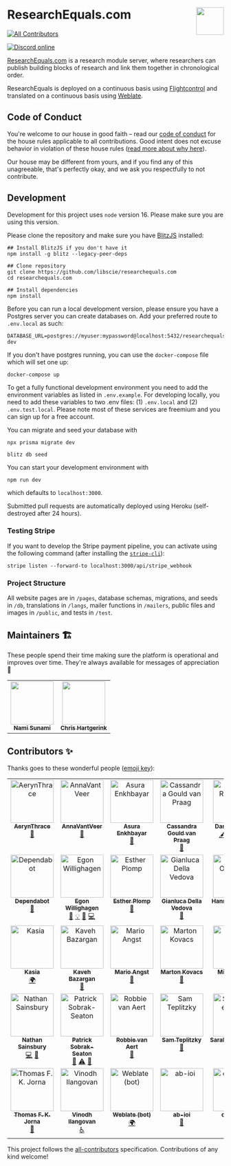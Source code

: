 # ResearchEquals.com <img src="https://ucarecdn.com/6b429a46-7b66-4f4a-9f8c-13338fb438c2/RBadgegh.png" align="right" height="64" />

<!-- ALL-CONTRIBUTORS-BADGE:START - Do not remove or modify this section -->
[![All Contributors](https://img.shields.io/badge/all_contributors-34-orange.svg?style=flat-square)](#contributors-)
<!-- ALL-CONTRIBUTORS-BADGE:END -->

[![Discord online](https://img.shields.io/discord/933331539276759070?label=discord&style=flat-square)](https://discord.gg/SefsGJWWSw)

[ResearchEquals.com](https://researchequals.com) is a research module server, where researchers can publish building blocks of research and link them together in chronological order.

ResearchEquals is deployed on a continuous basis using [Flightcontrol](https://flightcontrol.dev/) and translated on a continuous basis using [Weblate](https://github.com/libscie/ResearchEquals.com/wiki/Localization).

## Code of Conduct

You're welcome to our house in good faith – read our [code of conduct](https://www.notion.so/libscie/Code-of-Conduct-580ab64832a2478fad7d9dfad9d3da15) for the house rules applicable to all contributions. Good intent does not excuse behavior in violation of these house rules ([read more about why here](https://thebias.com/2017/09/26/how-good-intent-undermines-diversity-and-inclusion/)).

Our house may be different from yours, and if you find any of this unagreeable, that's perfectly okay, and we ask you respectfully to not contribute.

## Development

Development for this project uses `node` version 16. Please make sure you are using this version.

Please clone the repository and make sure you have [BlitzJS](https://www.blitzjs.com/) installed:

```
## Install BlitzJS if you don't have it
npm install -g blitz --legacy-peer-deps

## Clone repository
git clone https://github.com/libscie/researchequals.com
cd researchequals.com

## Install dependencies
npm install
```

Before you can run a local development version, please ensure you have a Postgres server you can create databases on. Add your preferred route to `.env.local` as such:

```
DATABASE_URL=postgres://myuser:mypassword@localhost:5432/researchequals-dev
```

If you don't have postgres running, you can use the `docker-compose` file which will set one up:

```
docker-compose up
```

To get a fully functional development environment you need to add the environment variables as listed in `.env.example`. For developing locally, you need to add these variables to two .env files: (1) `.env.local` and (2) `.env.test.local`. Please note most of these services are freemium and you can sign up for a free account.

You can migrate and seed your database with

```
npx prisma migrate dev

blitz db seed
```

You can start your development environment with

```
npm run dev
```

which defaults to `localhost:3000`.

Submitted pull requests are automatically deployed using Heroku (self-destroyed after 24 hours).

### Testing Stripe

If you want to develop the Stripe payment pipeline, you can activate using the following command (after installing the [`stripe-cli`](https://github.com/stripe/stripe-cli)):

```
stripe listen --forward-to localhost:3000/api/stripe_webhook
```

### Project Structure

All website pages are in `/pages`, database schemas, migrations, and seeds in `/db`, translations in `/langs`, mailer functions in `/mailers`, public files and images in `/public`, and tests in `/test`.

## Maintainers :building_construction:

These people spend their time making sure the platform is operational and improves over time. They're always available for messages of appreciation :purple_heart:

<table>
  <tr>
    <td align="center"><a href="http://naoyukisunami.com"><img src="https://avatars.githubusercontent.com/u/17035406?v=4?s=100" width="100px;" alt=""/><br /><sub><b>Nami Sunami</b></sub></a><br /></td>
    <td align="center"><a href="https://chjh.nl"><img src="https://avatars.githubusercontent.com/u/2946344?v=4?s=100" width="100px;" alt=""/><br /><sub><b>Chris Hartgerink</b></sub></a><br /></td>
  </tr>

</table>

## Contributors ✨

Thanks goes to these wonderful people ([emoji key](https://allcontributors.org/docs/en/emoji-key)):

<!-- ALL-CONTRIBUTORS-LIST:START - Do not remove or modify this section -->
<!-- prettier-ignore-start -->
<!-- markdownlint-disable -->
<table>
  <tbody>
    <tr>
      <td align="center" valign="top" width="14.28%"><a href="https://github.com/AerynThrace"><img src="https://avatars.githubusercontent.com/u/51057483?v=4?s=100" width="100px;" alt="AerynThrace"/><br /><sub><b>AerynThrace</b></sub></a><br /><a href="#userTesting-AerynThrace" title="User Testing">📓</a></td>
      <td align="center" valign="top" width="14.28%"><a href="https://github.com/AnnaVantVeer"><img src="https://avatars.githubusercontent.com/u/18264896?v=4?s=100" width="100px;" alt="AnnaVantVeer"/><br /><sub><b>AnnaVantVeer</b></sub></a><br /><a href="#ideas-AnnaVantVeer" title="Ideas, Planning, & Feedback">🤔</a></td>
      <td align="center" valign="top" width="14.28%"><a href="https://github.com/Bubblbu"><img src="https://avatars.githubusercontent.com/u/6946077?v=4?s=100" width="100px;" alt="Asura Enkhbayar"/><br /><sub><b>Asura Enkhbayar</b></sub></a><br /><a href="#userTesting-Bubblbu" title="User Testing">📓</a></td>
      <td align="center" valign="top" width="14.28%"><a href="https://www.win.ox.ac.uk/people/cassandra-gould-van-praag"><img src="https://avatars.githubusercontent.com/u/43407869?v=4?s=100" width="100px;" alt="Cassandra Gould van Praag"/><br /><sub><b>Cassandra Gould van Praag</b></sub></a><br /><a href="https://github.com/libscie/ResearchEquals.com/issues?q=author%3Acassgvp" title="Bug reports">🐛</a></td>
      <td align="center" valign="top" width="14.28%"><a href="https://github.com/Dan-Rudmann"><img src="https://avatars.githubusercontent.com/u/52978069?v=4?s=100" width="100px;" alt="Dan Rudmann"/><br /><sub><b>Dan Rudmann</b></sub></a><br /><a href="#content-Dan-Rudmann" title="Content">🖋</a> <a href="#mentoring-Dan-Rudmann" title="Mentoring">🧑‍🏫</a> <a href="https://github.com/libscie/ResearchEquals.com/pulls?q=is%3Apr+reviewed-by%3ADan-Rudmann" title="Reviewed Pull Requests">👀</a> <a href="#ideas-Dan-Rudmann" title="Ideas, Planning, & Feedback">🤔</a></td>
      <td align="center" valign="top" width="14.28%"><a href="http://daniellombrana.es"><img src="https://avatars.githubusercontent.com/u/131838?v=4?s=100" width="100px;" alt="Daniel Lombraña González"/><br /><sub><b>Daniel Lombraña González</b></sub></a><br /><a href="#userTesting-teleyinex" title="User Testing">📓</a></td>
      <td align="center" valign="top" width="14.28%"><a href="https://nordholmen.net"><img src="https://avatars.githubusercontent.com/u/1325054?v=4?s=100" width="100px;" alt="Daniel Nüst"/><br /><sub><b>Daniel Nüst</b></sub></a><br /><a href="#ideas-nuest" title="Ideas, Planning, & Feedback">🤔</a></td>
    </tr>
    <tr>
      <td align="center" valign="top" width="14.28%"><a href="https://github.com/features/security"><img src="https://avatars.githubusercontent.com/u/27347476?v=4?s=100" width="100px;" alt="Dependabot"/><br /><sub><b>Dependabot</b></sub></a><br /><a href="#maintenance-dependabot" title="Maintenance">🚧</a></td>
      <td align="center" valign="top" width="14.28%"><a href="https://chem-bla-ics.blogspot.com/"><img src="https://avatars.githubusercontent.com/u/26721?v=4?s=100" width="100px;" alt="Egon Willighagen"/><br /><sub><b>Egon Willighagen</b></sub></a><br /><a href="#userTesting-egonw" title="User Testing">📓</a> <a href="#example-egonw" title="Examples">💡</a> <a href="#ideas-egonw" title="Ideas, Planning, & Feedback">🤔</a> <a href="https://github.com/libscie/ResearchEquals.com/commits?author=egonw" title="Code">💻</a></td>
      <td align="center" valign="top" width="14.28%"><a href="https://github.com/EstherPlomp"><img src="https://avatars.githubusercontent.com/u/46314469?v=4?s=100" width="100px;" alt="Esther Plomp"/><br /><sub><b>Esther Plomp</b></sub></a><br /><a href="#userTesting-EstherPlomp" title="User Testing">📓</a></td>
      <td align="center" valign="top" width="14.28%"><a href="https://gianluca.dellavedova.org"><img src="https://avatars.githubusercontent.com/u/147768?v=4?s=100" width="100px;" alt="Gianluca Della Vedova"/><br /><sub><b>Gianluca Della Vedova</b></sub></a><br /><a href="#ideas-gdv" title="Ideas, Planning, & Feedback">🤔</a></td>
      <td align="center" valign="top" width="14.28%"><a href="http://hanneoberman.github.io"><img src="https://avatars.githubusercontent.com/u/38891540?v=4?s=100" width="100px;" alt="Hanne Oberman"/><br /><sub><b>Hanne Oberman</b></sub></a><br /><a href="#ideas-hanneoberman" title="Ideas, Planning, & Feedback">🤔</a></td>
      <td align="center" valign="top" width="14.28%"><a href="http://jeffspies.com"><img src="https://avatars.githubusercontent.com/u/512000?v=4?s=100" width="100px;" alt="Jeffrey Spies"/><br /><sub><b>Jeffrey Spies</b></sub></a><br /><a href="https://github.com/libscie/ResearchEquals.com/issues?q=author%3AJeffSpies" title="Bug reports">🐛</a></td>
      <td align="center" valign="top" width="14.28%"><a href="https://orcid.org/0000-0002-3464-0247"><img src="https://avatars.githubusercontent.com/u/12043988?v=4?s=100" width="100px;" alt="Jessie L Oliver"/><br /><sub><b>Jessie L Oliver</b></sub></a><br /><a href="#a11y-JessieLOliver" title="Accessibility">️️️️♿️</a></td>
    </tr>
    <tr>
      <td align="center" valign="top" width="14.28%"><a href="https://github.com/kaodro"><img src="https://avatars.githubusercontent.com/u/22129061?v=4?s=100" width="100px;" alt="Kasia"/><br /><sub><b>Kasia</b></sub></a><br /><a href="#translation-kaodro" title="Translation">🌍</a></td>
      <td align="center" valign="top" width="14.28%"><a href="http://htp://www.rivervalleytechnologies.com"><img src="https://avatars.githubusercontent.com/u/4387243?v=4?s=100" width="100px;" alt="Kaveh Bazargan"/><br /><sub><b>Kaveh Bazargan</b></sub></a><br /><a href="https://github.com/libscie/ResearchEquals.com/issues?q=author%3Akaveh1000" title="Bug reports">🐛</a></td>
      <td align="center" valign="top" width="14.28%"><a href="http://marioangst.com"><img src="https://avatars.githubusercontent.com/u/19803038?v=4?s=100" width="100px;" alt="Mario Angst"/><br /><sub><b>Mario Angst</b></sub></a><br /><a href="#ideas-marioangst" title="Ideas, Planning, & Feedback">🤔</a></td>
      <td align="center" valign="top" width="14.28%"><a href="http://metasciencelab.elte.hu/index.php/members/marton-kovacs/"><img src="https://avatars.githubusercontent.com/u/43272864?v=4?s=100" width="100px;" alt="Marton Kovacs"/><br /><sub><b>Marton Kovacs</b></sub></a><br /><a href="#userTesting-marton-balazs-kovacs" title="User Testing">📓</a></td>
      <td align="center" valign="top" width="14.28%"><a href="http://minaabadir.ca"><img src="https://avatars.githubusercontent.com/u/3389914?v=4?s=100" width="100px;" alt="Mina Abadir"/><br /><sub><b>Mina Abadir</b></sub></a><br /><a href="#infra-mabadir" title="Infrastructure (Hosting, Build-Tools, etc)">🚇</a></td>
      <td align="center" valign="top" width="14.28%"><a href="http://naoyukisunami.com"><img src="https://avatars.githubusercontent.com/u/17035406?v=4?s=100" width="100px;" alt="Nami Sunami"/><br /><sub><b>Nami Sunami</b></sub></a><br /><a href="#translation-nsunami" title="Translation">🌍</a> <a href="#design-nsunami" title="Design">🎨</a> <a href="#ideas-nsunami" title="Ideas, Planning, & Feedback">🤔</a> <a href="https://github.com/libscie/ResearchEquals.com/issues?q=author%3Ansunami" title="Bug reports">🐛</a> <a href="https://github.com/libscie/ResearchEquals.com/commits?author=nsunami" title="Code">💻</a> <a href="https://github.com/libscie/ResearchEquals.com/commits?author=nsunami" title="Documentation">📖</a></td>
      <td align="center" valign="top" width="14.28%"><a href="https://github.com/nathan-at-jisc"><img src="https://avatars.githubusercontent.com/u/58425475?v=4?s=100" width="100px;" alt="Nathan Sainsbury"/><br /><sub><b>Nathan Sainsbury</b></sub></a><br /><a href="https://github.com/libscie/ResearchEquals.com/issues?q=author%3Anathan-at-jisc" title="Bug reports">🐛</a></td>
    </tr>
    <tr>
      <td align="center" valign="top" width="14.28%"><a href="https://github.com/nasainsbury"><img src="https://avatars.githubusercontent.com/u/58425475?v=4?s=100" width="100px;" alt="Nathan Sainsbury"/><br /><sub><b>Nathan Sainsbury</b></sub></a><br /><a href="https://github.com/libscie/ResearchEquals.com/commits?author=nasainsbury" title="Code">💻</a> <a href="#design-nasainsbury" title="Design">🎨</a></td>
      <td align="center" valign="top" width="14.28%"><a href="http://sobrakseaton.com"><img src="https://avatars.githubusercontent.com/u/28573875?v=4?s=100" width="100px;" alt="Patrick Sobrak-Seaton"/><br /><sub><b>Patrick Sobrak-Seaton</b></sub></a><br /><a href="#design-psobrakseaton" title="Design">🎨</a> <a href="https://github.com/libscie/ResearchEquals.com/commits?author=psobrakseaton" title="Tests">⚠️</a> <a href="#userTesting-psobrakseaton" title="User Testing">📓</a></td>
      <td align="center" valign="top" width="14.28%"><a href="https://github.com/RobbievanAert"><img src="https://avatars.githubusercontent.com/u/11198300?v=4?s=100" width="100px;" alt="Robbie van Aert"/><br /><sub><b>Robbie van Aert</b></sub></a><br /><a href="https://github.com/libscie/ResearchEquals.com/issues?q=author%3ARobbievanAert" title="Bug reports">🐛</a></td>
      <td align="center" valign="top" width="14.28%"><a href="https://github.com/samteplitzky"><img src="https://avatars.githubusercontent.com/u/13663076?v=4?s=100" width="100px;" alt="Sam Teplitzky"/><br /><sub><b>Sam Teplitzky</b></sub></a><br /><a href="#userTesting-samteplitzky" title="User Testing">📓</a></td>
      <td align="center" valign="top" width="14.28%"><a href="https://github.com/SarahanneMField"><img src="https://avatars.githubusercontent.com/u/99656061?v=4?s=100" width="100px;" alt="SarahanneMField"/><br /><sub><b>SarahanneMField</b></sub></a><br /><a href="#userTesting-SarahanneMField" title="User Testing">📓</a></td>
      <td align="center" valign="top" width="14.28%"><a href="https://simon.events"><img src="https://avatars.githubusercontent.com/u/770632?v=4?s=100" width="100px;" alt="Simon"/><br /><sub><b>Simon</b></sub></a><br /><a href="https://github.com/libscie/ResearchEquals.com/issues?q=author%3APonjimon" title="Bug reports">🐛</a></td>
      <td align="center" valign="top" width="14.28%"><a href="https://internethealthreport.org"><img src="https://avatars.githubusercontent.com/u/22150791?v=4?s=100" width="100px;" alt="Solana"/><br /><sub><b>Solana</b></sub></a><br /><a href="#translation-Solanasaurus" title="Translation">🌍</a></td>
    </tr>
    <tr>
      <td align="center" valign="top" width="14.28%"><a href="http://tefkah.com"><img src="https://avatars.githubusercontent.com/u/21983833?v=4?s=100" width="100px;" alt="Thomas F. K. Jorna"/><br /><sub><b>Thomas F. K. Jorna</b></sub></a><br /><a href="https://github.com/libscie/ResearchEquals.com/issues?q=author%3AThomasFKJorna" title="Bug reports">🐛</a></td>
      <td align="center" valign="top" width="14.28%"><a href="https://github.com/InquisitiveVi"><img src="https://avatars.githubusercontent.com/u/23527107?v=4?s=100" width="100px;" alt="Vinodh Ilangovan"/><br /><sub><b>Vinodh Ilangovan</b></sub></a><br /><a href="#a11y-InquisitiveVi" title="Accessibility">️️️️♿️</a></td>
      <td align="center" valign="top" width="14.28%"><a href="https://weblate.org/hosting/"><img src="https://avatars.githubusercontent.com/u/1607653?v=4?s=100" width="100px;" alt="Weblate (bot)"/><br /><sub><b>Weblate (bot)</b></sub></a><br /><a href="#translation-weblate" title="Translation">🌍</a></td>
      <td align="center" valign="top" width="14.28%"><a href="https://github.com/ab-ioi"><img src="https://avatars.githubusercontent.com/u/98346737?v=4?s=100" width="100px;" alt="ab-ioi"/><br /><sub><b>ab-ioi</b></sub></a><br /><a href="#userTesting-ab-ioi" title="User Testing">📓</a></td>
      <td align="center" valign="top" width="14.28%"><a href="https://github.com/coglebed"><img src="https://avatars.githubusercontent.com/u/73071333?v=4?s=100" width="100px;" alt="coglebed"/><br /><sub><b>coglebed</b></sub></a><br /><a href="#translation-coglebed" title="Translation">🌍</a></td>
      <td align="center" valign="top" width="14.28%"><a href="https://github.com/Senficon"><img src="https://avatars.githubusercontent.com/u/762381?v=4?s=100" width="100px;" alt="senficon"/><br /><sub><b>senficon</b></sub></a><br /><a href="#ideas-senficon" title="Ideas, Planning, & Feedback">🤔</a></td>
    </tr>
  </tbody>
</table>

<!-- markdownlint-restore -->
<!-- prettier-ignore-end -->

<!-- ALL-CONTRIBUTORS-LIST:END -->

This project follows the [all-contributors](https://github.com/all-contributors/all-contributors) specification. Contributions of any kind welcome!
